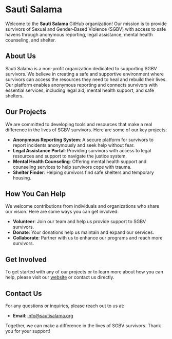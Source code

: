 
# Sauti Salama

Welcome to the **Sauti Salama** GitHub organization! Our mission is to provide survivors of Sexual and Gender-Based Violence (SGBV) with access to safe havens through anonymous reporting, legal assistance, mental health counseling, and shelter.

## About Us

Sauti Salama is a non-profit organization dedicated to supporting SGBV survivors. We believe in creating a safe and supportive environment where survivors can access the resources they need to heal and rebuild their lives. Our platform enables anonymous reporting and connects survivors with essential services, including legal aid, mental health support, and safe shelters.

## Our Projects

We are committed to developing tools and resources that make a real difference in the lives of SGBV survivors. Here are some of our key projects:

- **Anonymous Reporting System**: A secure platform for survivors to report incidents anonymously and seek help without fear.
- **Legal Assistance Portal**: Providing survivors with access to legal resources and support to navigate the justice system.
- **Mental Health Counseling**: Offering mental health support and counseling services to help survivors cope with trauma.
- **Shelter Finder**: Helping survivors find safe shelters and temporary housing.

## How You Can Help

We welcome contributions from individuals and organizations who share our vision. Here are some ways you can get involved:

- **Volunteer**: Join our team and help us provide support to SGBV survivors.
- **Donate**: Your donations help us maintain and expand our services.
- **Collaborate**: Partner with us to enhance our programs and reach more survivors.

## Get Involved

To get started with any of our projects or to learn more about how you can help, please visit our [website](https://sautisalama.org) or contact us directly.

## Contact Us

For any questions or inquiries, please reach out to us at:
- **Email**: info@sautisalama.org


Together, we can make a difference in the lives of SGBV survivors. Thank you for your support!
